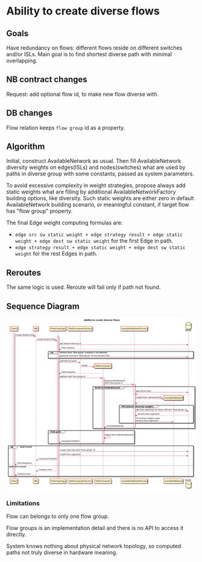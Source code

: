 # Ability to create diverse flows

## Goals
Have redundancy on flows: different flows reside on different switches and/or ISLs.
Main goal is to find shortest diverse path with minimal overlapping.

## NB contract changes
Request: add optional flow id, to make new flow diverse with.

## DB changes
Flow relation keeps `flow group` id as a property.

## Algorithm
Initial, construct AvailableNetwork as usual.
Then fill AvailableNetwork diversity weights on edges(ISLs) and nodes(switches) what are used by paths in diverse group with some constants, passed as system parameters.

To avoid excessive complexity in weight strategies, propose always add static weights what are filling by additional AvailableNetworkFactory building options, like diversity.
Such static weights are either zero in default AvailableNetwork building scenario, or meaningful constant, if target flow has "flow group" property.

The final Edge weight computing formulas are: 
- `edge src sw static weight + edge strategy result + edge static weight + edge dest sw static weight` for the first Edge in path.
- `edge strategy result + edge static weight + edge dest sw static weight` for the rest Edges in path.

## Reroutes
The same logic is used. Reroute will fail only if path not found.
 
## Sequence Diagram
![Ability to create diverse flows](pce-diverse-flows-create.png)

### Limitations
Flow can belongs to only one flow group.

Flow groups is an implementation detail and there is no API to access it directly.

System knows nothing about physical network topology, so computed paths not truly diverse in hardware meaning.
